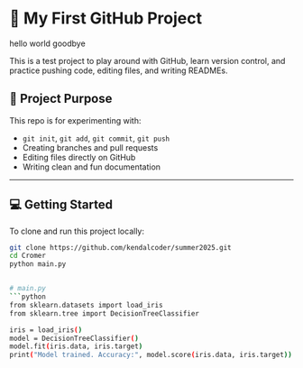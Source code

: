 

# 🧩 My First GitHub Project

hello world 
goodbye

This is a test project to play around with GitHub, learn version control, and practice pushing code, editing files, and writing READMEs.


## 🚀 Project Purpose

This repo is for experimenting with:

- `git init`, `git add`, `git commit`, `git push`
- Creating branches and pull requests
- Editing files directly on GitHub
- Writing clean and fun documentation

---

## 💻 Getting Started

To clone and run this project locally:

```bash
git clone https://github.com/kendalcoder/summer2025.git
cd Cromer
python main.py


# main.py
```python
from sklearn.datasets import load_iris
from sklearn.tree import DecisionTreeClassifier

iris = load_iris()
model = DecisionTreeClassifier()
model.fit(iris.data, iris.target)
print("Model trained. Accuracy:", model.score(iris.data, iris.target))
```

